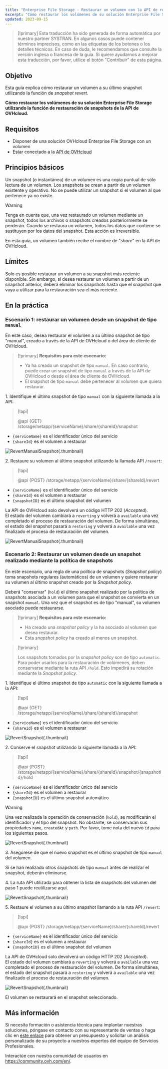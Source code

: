 ```yaml
---
title: "Enterprise File Storage - Restaurar un volumen con la API de restauración de snapshots"
excerpt: "Cómo restaurar los volúmenes de su solución Enterprise File Storage gracias a la funcionalidad de restauración de snapshots que ofrece la API de OVHcloud"
updated: 2023-09-15
---
```


> [!primary]
> Esta traducción ha sido generada de forma automática por nuestro partner SYSTRAN. En algunos casos puede contener términos imprecisos, como en las etiquetas de los botones o los detalles técnicos. En caso de duda, le recomendamos que consulte la versión inglesa o francesa de la guía. Si quiere ayudarnos a mejorar esta traducción, por favor, utilice el botón "Contribuir" de esta página.
>

## Objetivo

Esta guía explica cómo restaurar un volumen a su último snapshot utilizando la función de *snapshot revert*.

**Cómo restaurar los volúmenes de su solución Enterprise File Storage utilizando la función de restauración de snapshots de la API de OVHcloud.**

## Requisitos

- Disponer de una solución OVHcloud Enterprise File Storage con un volumen
- Estar conectado a la [API de OVHcloud](https://ca.api.ovh.com/)

## Principios básicos

Un snapshot (o instantánea) de un volumen es una copia puntual de sólo lectura de un volumen.
Los snapshots se crean a partir de un volumen existente y operativo. No se puede utilizar un snapshot si el volumen al que pertenece ya no existe.

> [!warning]
>
> Tenga en cuenta que, una vez restaurado un volumen mediante un snapshot, todos los archivos o snapshots creados posteriormente se perderán. Cuando se restaura un volumen, todos los datos que contiene se sustituyen por los datos del snapshot. Esta acción es irreversible.
>

En esta guía, un volumen también recibe el nombre de "*share*" en la API de OVHcloud.

## Límites

Solo es posible restaurar un volumen a su snapshot más reciente disponible. Sin embargo, si desea restaurar un volumen a partir de un snapshot anterior, deberá eliminar los snapshots hasta que el snapshot que vaya a utilizar para la restauración sea el más reciente.

## En la práctica

### Escenario 1: restaurar un volumen desde un snapshot de tipo `manual`

En este caso, desea restaurar el volumen a su último snapshot de tipo "manual", creado a través de la API de OVHcloud o del área de cliente de OVHcloud.

> [!primary]
> **Requisitos para este escenario:**
>
> - Ya ha creado un snapshot de tipo `manual`. En caso contrario, puede crear un snapshot de tipo `manual` a través de la API de OVHcloud o desde el área de cliente de OVHcloud.
> - El snapshot de tipo `manual` debe pertenecer al volumen que quiera restaurar.

1\. Identifique el último snapshot de tipo `manual` con la siguiente llamada a la API:

> [!api]
>
> @api {GET} /storage/netapp/{serviceName}/share/{shareId}/snapshot
>

- `{serviceName}` es el identificador único del servicio
- `{shareId}` es el volumen a restaurar 

![RevertManualSnapshot](images/use_case_1_step_1.png){.thumbnail}

2\. Restaure su volumen al último snapshot utilizando la llamada API `/revert`: 

> [!api]
>
> @api {POST} /storage/netapp/{serviceName}/share/{shareId}/revert
>

- `{serviceName}` es el identificador único del servicio
- `{shareId}` es el volumen a restaurar
- `{snapshotID}` es el último snapshot del volumen

La API de OVHcloud solo devolverá un código HTTP 202 (*Accepted*).<br>
El estado del volumen cambiará a `reverting` y volverá a `available` una vez completado el proceso de restauración del volumen. De forma simultánea, el estado del snapshot pasará a `restoring` y volverá a `available` una vez finalizado el proceso de restauración del volumen.

![RevertManualSnapshot](images/use_case_1_step_2.png){.thumbnail}

### Escenario 2: Restaurar un volumen desde un snapshot realizado mediante la política de snapshots

En este escenario, una regla de una política de snapshots (*Snapshot policy*) toma snapshots regulares (automáticos) de un volumen y quiere restaurar su volumen al último snapshot creado por la *Snapshot policy*.

Deberá "conservar" (`hold`) el último snapshot realizado por la política de snapshots asociada a un volumen para que el snapshot se convierta en un snapshot `manual`. Una vez que el snapshot es de tipo "manual", su volumen asociado puede restaurarse.

> [!primary]
> **Requisitos para este escenario:**
>
> - Ha creado una *snapshot policy* y la ha asociado al volumen que desea restaurar.
> - Esta *snapshot policy* ha creado al menos un snapshot.

> [!primary]
>
> Los snapshots tomados por la *snapshot policy* son de tipo `automatic`. Para poder usarlos para la restauración de volúmenes, deben conservarse mediante la ruta API `/hold`. Esto impedirá su rotación mediante la *Snapshot policy*.
>

1\. Identifique el último snapshot de tipo `automatic` con la siguiente llamada a la API:

> [!api]
>
> @api {GET} /storage/netapp/{serviceName}/share/{shareId}/snapshot
>

- `{serviceName}` es el identificador único del servicio
- `{shareId}` es el volumen a restaurar

![RevertSnapshot](images/use_case_2_step_1.png){.thumbnail}

2\. Conserve el snapshot utilizando la siguiente llamada a la API: 

> [!api]
>
> @api {POST} /storage/netapp/{serviceName}/share/{shareId}/snapshot/{snapshotId}/hold

- `{serviceName}` es el identificador único del servicio
- `{shareId}` es el volumen a restaurar
- `{snapshotID}` es el último snapshot automático

> [!warning]
>
> Una vez realizada la operación de conservación (`hold`), se modificarán el identificador y el tipo del snapshot. No obstante, se conservarán sus propiedades `name`, `createdAt` y `path`. Por favor, tome nota del nuevo `id` para los siguientes pasos.
>

![RevertSnapshot](images/use_case_2_step_2.png){.thumbnail}

3\. Asegúrese de que el nuevo snapshot es el último snapshot de tipo `manual` del volumen.

Si se han realizado otros snapshots de tipo `manual` antes de realizar el snapshot, deberán eliminarse.

4\. La ruta API utilizada para obtener la lista de snapshots del volumen del paso 1 puede reutilizarse aquí.

![RevertSnapshot](images/use_case_2_step_3.png){.thumbnail}

5\. Restaure el volumen a su último snapshot llamando a la ruta API `/revert`:

> [!api]
>
> @api {POST} /storage/netapp/{serviceName}/share/{shareId}/revert
>

- `{serviceName}` es el identificador único del servicio
- `{shareId}` es el volumen a restaurar
- `{snapshotID}` es el último snapshot del volumen

La API de OVHcloud solo devolverá un código HTTP 202 (*Accepted*).<br>
El estado del volumen cambiará a `reverting` y volverá a `available` una vez completado el proceso de restauración del volumen. De forma simultánea, el estado del snapshot pasará a `restoring` y volverá a `available` una vez finalizado el proceso de restauración del volumen.

![RevertSnapshot](images/use_case_2_step_4.png){.thumbnail}

El volumen se restaurará en el snapshot seleccionado.

## Más información <a name="go-further"></a>

Si necesita formación o asistencia técnica para implantar nuestras soluciones, póngase en contacto con su representante de ventas o haga clic en [este enlace](https://www.ovhcloud.com/es/professional-services/) para obtener un presupuesto y solicitar un análisis personalizado de su proyecto a nuestros expertos del equipo de Servicios Profesionales.

Interactúe con nuestra comunidad de usuarios en <https://community.ovh.com/en/>.
